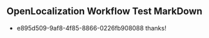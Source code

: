 ## OpenLocalization Workflow Test MarkDown
* e895d509-9af8-4f85-8866-0226fb908088 
thanks!

<!--HONumber=Mar16_HO5-->


